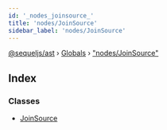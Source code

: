 ```yaml
---
id: '_nodes_joinsource_'
title: 'nodes/JoinSource'
sidebar_label: 'nodes/JoinSource'
---
```


[@sequeljs/ast](../index.md) › [Globals](../globals.md) ›
["nodes/JoinSource"](_nodes_joinsource_.md)

## Index

### Classes

- [JoinSource](../classes/_nodes_joinsource_.joinsource.md)
